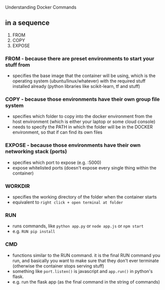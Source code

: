 Understanding Docker Commands

## in a sequence
1. FROM
2. COPY
3. EXPOSE

### FROM - because there are preset environments to start your stuff from
- specifies the base image that the container will be using, which is the operating system (ubuntu/linux/whatever) with the required stuff installed already (python libraries like scikit-learn, tf and stuff)

### COPY - because those environments have their own group file system
- specifies which folder to copy into the docker environment from the host environment (which is either your laptop or some cloud console)
- needs to specify the PATH in which the folder will be in the DOCKER environment, so that if can find its own files

### EXPOSE - because those environments have their own networking stack (ports)
- specifies which port to expose (e.g. :5000)
- expose whitelisted ports (doesn't expose every single thing within the container)

### WORKDIR
- specifies the working directory of the folder when the container starts
- equivalent to `right click + open terminal at folder`

### RUN
- runs commands, like `python app.py` or `node app.js` or `npm start`
- e.g. `RUN pip install`

### CMD
- functions similar to the RUN command. it is the final RUN command you run, and basically you want to make sure that they don't ever terminate (otherwise the container stops serving stuff)
- something like `port.listen()` is javascript and `app.run()` in python's flask.
- e.g. run the flask app (as the final command in the string of commands)

